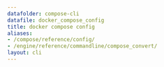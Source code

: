 ```yaml
---
datafolder: compose-cli
datafile: docker_compose_config
title: docker compose config
aliases:
- /compose/reference/config/
- /engine/reference/commandline/compose_convert/
layout: cli
---
```


<!--
Sorry, but the contents of this page are automatically generated from
Docker's source code. If you want to suggest a change to the text that appears
here, you'll need to find the string by searching this repo:
https://github.com/docker/compose
-->